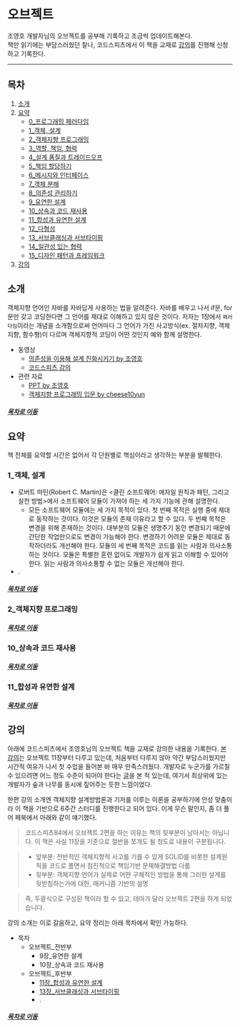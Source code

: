 오브젝트
=====
조영호 개발자님의 오브젝트를 공부해 기록하고 조금씩 업데이트해본다.  
책만 읽기에는 부담스러웠던 찰나, 코드스피츠에서 이 책을 교재로 [강의](https://codespitz.com/s84/list.php?fbclid=IwAR1W2Mvvt2grbKgvB4wNMOIesodzp7qdztcqtlOwn3Ugj7Iwk0ARgEBz8bk)를 진행해 신청하고 기록한다.
- - -
## 목차
1. [소개](#소개)
2. [요약](#요약)
	* [0_프로그래밍 패러다임](#0_프로그래밍-패러다임)
	* [1_객체, 설계](#1_객체,-설계)
	* [2_객체지향 프로그래밍](#2_객체지향-프로그래밍)
	* [3_역할, 책임, 협력](#3_역할,-책임,-협력)
	* [4_설계 품질과 트레이드오프](#4_설계-품질과-트레이드오프)
	* [5_책임 할당하기](#5_책임-할당하기)
	* [6_메시지와 인터페이스](#6_메시지와-인터페이스)
	* [7_객체 분해](#7_객체-분해)
	* [8_의존성 관리하기](#8_의존성-관리하기)
	* [9_유연한 설계](#9_유연한-설계)
	* [10_상속과 코드 재사용](#10_상속과-코드-재사용)
	* [11_합성과 유연한 설계](#11_합성과-유연한-설계)
	* [12_다형성](#12_다형성)
	* [13_서브클래싱과 서브타이핑](#13_서브클래싱과-서브타이핑)
	* [14_일관성 있는 협력](#14_일관성-있는-협력)
	* [15_디자인 패턴과 프레임워크](#15_디자인-패턴과-프레임워크)
3. [강의](#강의)

## 소개
객체지향 언어인 자바를 자바답게 사용하는 법을 알려준다. 자바를 배우고 나서 if문, for문만 갖고 코딩한다면 그 언어를 제대로 이해하고 있지 않은 것이다. 저자는 1장에서 `패러다임`이라는 개념을 소개함으로써 언어마다 그 언어가 가진 사고방식(ex. 절차지향, 객체지향, 함수형)이 다르며 객체지향적 코딩이 어떤 것인지 예와 함께 설명한다.

* 동영상
	* [의존성을 이용해 설계 진화시키기 by 조영호](https://www.youtube.com/watch?v=dJ5C4qRqAgA)
	* [코드스피츠 강의](https://www.youtube.com/watch?v=sWyZUzQW3IM&t=8s)
* 관련 자료
	* [PPT by 조영호](https://www.slideshare.net/baejjae93?utm_campaign=profiletracking&utm_medium=sssite&utm_source=ssslideview)
	* [객체지향 프로그래밍 입문 by cheese10yun](https://github.com/cheese10yun/TIL/blob/master/OOP/객체-지향-프로그래밍-입문.md)

##### [목차로 이동](#목차)
	
## 요약
책 전체를 요약할 시간은 없어서 각 단원별로 핵심이라고 생각하는 부분을 발췌한다.

### 1_객체, 설계
* 로버트 마틴(Robert C. Martin)은 <클린 소프트웨어: 애자일 원칙과 패턴, 그리고 실천 방법>에서 소프트웨어 모듈이 가져야 하는 세 가지 기능에 관해 설명한다.
	* 모든 소프트웨어 모듈에는 세 가지 목적이 있다. 첫 번째 목적은 실행 중에 제대로 동작하는 것이다. 이것은 모듈의 존재 이유라고 할 수 있다. 두 번째 목적은 변경을 위해 존재하는 것이다. 대부분의 모듈은 생명주기 동안 변경되기 때문에 간단한 작업만으로도 변경이 가능해야 한다. 변경하기 어려운 모듈은 제대로 동작하더라도 개선해야 한다. 모듈의 세 번째 목적은 코드를 읽는 사람과 의사소통하는 것이다. 모듈은 특별한 훈련 없이도 개발자가 쉽게 읽고 이해할 수 있어야 한다. 읽는 사람과 의사소통할 수 없는 모듈은 개선해야 한다.
* .

##### [목차로 이동](#목차)

### 2_객체지향 프로그래밍

##### [목차로 이동](#목차)

### 10_상속과 코드 재사용


##### [목차로 이동](#목차)

### 11_합성과 유연한 설계


##### [목차로 이동](#목차)

## 강의
아래에 코드스피츠에서 조영호님의 오브젝트 책을 교재로 강의한 내용을 기록한다. [본 강의](https://www.bsidesoft.com/8121?fbclid=IwAR1l1EZNkGZqZilTBJtE0eTgJNeIJsXkEOdHMzUwdOknLQP_Wx7L98PExCU)는 오브젝트 11장부터 다루고 있는데, 처음부터 다루지 않아 약간 부담스러웠지만 시간적 여유가 나서 첫 수업을 들어본 바 매우 만족스러웠다. 개발자로 누군가를 가르칠 수 있으려면 어느 정도 수준이 되어야 한다는 [글](https://docs.google.com/document/d/1_phA5XUszSmN7Ta-QHs4DxRz9_iu8YlhxpVjSGEbWcg/edit)을 본 적 있는데, 여기서 최상위에 있는 개발자가 숲과 나무를 동시에 짚어주는 듯한 느낌이었다.

한편 강의 소개엔 객체지향 설계방법론과 기저를 이루는 이론을 공부하기에 안성 맞춤이라 이 책을 기반으로 6주간 스터디를 진행한다고 되어 있다. 이게 무슨 말인지, 좀 더 풀어 페북에서 아래와 같이 얘기했다.

> 코드스피츠84에서 오브젝트 2편을 하는 이유는 책의 뒷부분이 남아서는 아닙니다. 이 책은 사실 11장을 기준으로 절반을 쪼개도 될 정도로 내용이 구분됩니다.  

> * 앞부분: 전반적인 객체지향적 사고를 기를 수 있게 SOLID를 비롯한 설계원칙을 코드로 풀면서 점진적으로 책임기반 문제해결방법 다룸  
> * 뒷부분: 객체지향 언어가 실제로 어떤 구체적인 방법을 통해 그러한 설계를 뒷받침하는가에 대한, 매커니즘 기반의 설명  

> 즉, 두괄식으로 구성된 책이라 할 수 있고, 테마가 달라 오브젝트 2편을 하게 되었습니다.  

강의 소개는 이로 갈음하고, 요약 정리는 아래 목차에서 확인 가능하다.

* 목차
	* 오브젝트_전반부
		* 9장_유연한 설계
		* 10장_상속과 코드 재사용
	* 오브젝트_후반부
		* [11장_합성과 유연한 설계](https://github.com/nara1030/portfolio/blob/master/docs/lecture_list/code_spitz_object2/object2_ch11.md)
		* [13장_서브클래싱과 서브타이핑](https://github.com/nara1030/portfolio/blob/master/docs/lecture_list/code_spitz_object2/object2_ch13.md)
		* .

##### [목차로 이동](#목차)